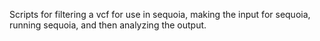 Scripts for filtering a vcf for use in sequoia, making the input for sequoia, running sequoia, and then analyzing the output.
